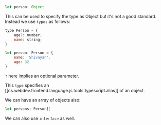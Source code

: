 
```js
let person: Object
```

This can be used to specify the type as Object but it's not a good standard. Instead we use `types` as follows:

```js
type Person = {
    age?: number;
    name: string;
}

let person: Person = {
    name: 'Shivayan',
    age: 32
}
```

`?` here implies an optional parameter.

This `type` specifies an [[cs.webdev.frontend.language.js.tools.typescript.alias]] of an object.

We can have an array of objects also:

```js
let persons: Person[]
```

We can also use `interface` as well.
